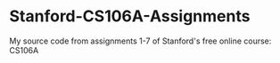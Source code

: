 # Stanford-CS106A-Assignments
My source code from assignments 1-7 of Stanford's free online course: CS106A
